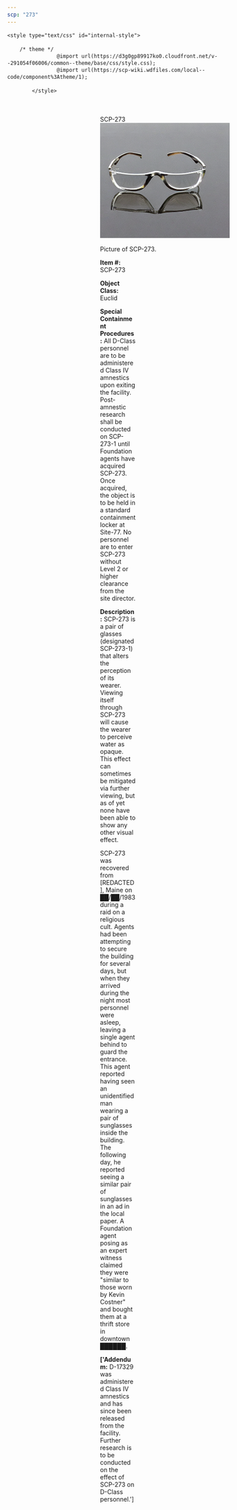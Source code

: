 ```yaml
---
scp: "273"
---
```


<head>
    <title>273 - SCP Foundation</title>
    
    <style type="text/css" id="internal-style">
                
        /* theme */
                    @import url(https://d3g0gp89917ko0.cloudfront.net/v--291054f06006/common--theme/base/css/style.css);
                    @import url(https://scp-wiki.wdfiles.com/local--code/component%3Atheme/1);
            
            </style>
<style>
iframe.scpnet-interwiki-frame { height: 0; }
</style>

</head>

<div id="main-content" style="margin: 50px 206px 20px 215px;">
<div id="action-area-top"></div>
<div id="page-title">SCP-273</div>
<div id="page-content">
<div style="text-align: right;"></div>
<div class="scp-image-block block-right" style="width:300px;"><img src="https://raw.githubusercontent.com/lucmaki/this-scp-does-not-exist/main/imgs/273.png" style="width:300px;" alt="273.jpg" class="image">
<div class="scp-image-caption" style="width:300px;">
<p>Picture of SCP-273.</p>
</div>
</div>
<p><strong>Item #:</strong> SCP-273</p>
<p><strong>Object Class:</strong> Euclid</p>
<p><strong>Special Containment Procedures:</strong> All D-Class personnel are to be administered Class IV amnestics upon exiting the facility. Post-amnestic research shall be conducted on SCP-273-1 until Foundation agents have acquired SCP-273. Once acquired, the object is to be held in a standard containment locker at Site-77. No personnel are to enter SCP-273 without Level 2 or higher clearance from the site director.</p>
<p><strong>Description:</strong> SCP-273 is a pair of glasses (designated SCP-273-1) that alters the perception of its wearer. Viewing itself through SCP-273 will cause the wearer to perceive water as opaque. This effect can sometimes be mitigated via further viewing, but as of yet none have been able to show any other visual effect.</p><p>SCP-273 was recovered from [REDACTED], Maine on ██/██/1983 during a raid on a religious cult. Agents had been attempting to secure the building for several days, but when they arrived during the night most personnel were asleep, leaving a single agent behind to guard the entrance. This agent reported having seen an unidentified man wearing a pair of sunglasses inside the building. The following day, he reported seeing a similar pair of sunglasses in an ad in the local paper. A Foundation agent posing as an expert witness claimed they were "similar to those worn by Kevin Costner" and bought them at a thrift store in downtown ██████.</p>
<p> <strong>['Addendum:</strong> D-17329 was administered Class IV amnestics and has since been released from the facility. Further research is to be conducted on the effect of SCP-273 on D-Class personnel.']</p>

<div class="footer-wikiwalk-nav">
<div style="text-align: center;">
</div>
</div>
</div>
</div>
</div>